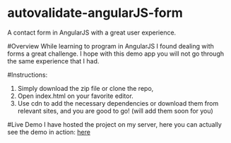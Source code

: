# autovalidate-angularJS-form
A contact form in AngularJS with a great user experience.

#Overview
While learning to program in AngularJS I found dealing with forms a great challenge. I hope with this demo app you will not go through the same experience that I had.

#Instructions:
1. Simply download the zip file or clone the repo, 
2. Open index.html on your favorite editor. 
3. Use cdn to add the necessary dependencies or download them from relevant sites, and you are good to go! (will add them soon for you)

#Live Demo
I have hosted the project on my server, here you can actually see the demo in action:
<a target="_blank" href="http://176.32.230.47/development-test.com/">here</a> 
